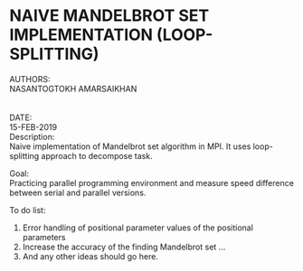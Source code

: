 # NAIVE MANDELBROT SET IMPLEMENTATION (LOOP-SPLITTING) 
AUTHORS: <br />
	NASANTOGTOKH AMARSAIKHAN <br />
	<FILL-HERE> <br />
	<FILL-HERE> <br />
DATE: <br />
	15-FEB-2019  <br />
Description: <br />
Naive implementation of Mandelbrot set algorithm in MPI. It uses loop-splitting approach to decompose task.  <br />

Goal: <br />
Practicing parallel programming environment and measure speed difference between serial and parallel versions. <br />

To do list: <br />
1. Error handling of positional parameter values of the positional parameters 
2. Increase the accuracy of the finding Mandelbrot set ... 
3. And any other ideas should go here.

